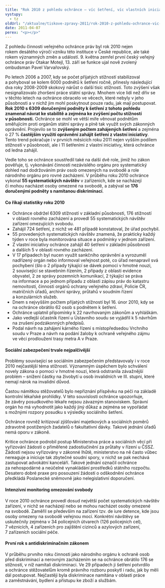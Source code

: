```yaml
---
title: "Rok 2010 z pohledu ochránce – víc šetření, víc vlastních iniciativ"
vystupy:
  - tz
oldUrl: "/aktualne/tiskove-zpravy-2011/rok-2010-z-pohledu-ochrance-vic-setreni-vic-vlastnich-iniciativ"
date: 2011-04-07
perex: "<p></p>"
---
```


<!-- imported from the old website -->

<p>Z pohledu činnosti veřejného ochránce práv byl rok 2010 nejen rokem desátého výročí vzniku této instituce v České republice, ale také rokem významných změn a událostí. 9. května zemřel první český veřejný ochránce práv Otakar Motejl, 13. září se funkce ujal nově zvolený ombudsman Pavel Varvařovský. </p><p>Po letech 2006 a 2007, kdy se počet přijatých stížností stabilizoval a pohyboval se kolem 6000 podnětů k šetření ročně, přinesly následující dva roky 2008-2009 skokový nárůst o další tisíc stížností. Toto zvýšení však nesignalizovalo zhoršení práce státní správy. Mnohem více lidí než dřív se v těchto letech na ochránce obracelo ve věcech, které nebyly v jeho působnosti a v nichž jim mohl poskytnout pouze radu, jak mají postupovat. <b>Rok 2010 s 6309 doručenými podněty k šetření z tohoto pohledu znamenal návrat ke stabilitě a zejména ke zvýšení počtu stížností v působnosti.</b> Ochránce se mohl ve větší míře věnovat podnětům směřujícím proti orgánům státní správy a plně tak využít svých zákonných oprávnění. Projevilo se to <b>zvýšeným počtem zahájených šetření</b> a zejména o 27 % <b>častějším využití oprávnění zahájit šetření z vlastní iniciativy</b>. Tento trend pokračuje i v prvních měsících roku 2011 nejen vyšším podílem stížností v působnosti, ale i 11 šetřeními z vlastní iniciativy, která ochránce od ledna zahájil.</p><p>Vedle toho se ochránce soustředil také na další dvě role, jimiž ho zákon pověřuje, tj. vykonávání činnosti nezávislého orgánu pro systematický dohled nad dodržováním práv osob omezených na svobodě a role národního orgánu pro rovné zacházení. V průběhu roku 2010 ochránce vykonal <b>55 systematických návštěv</b> v zařízeních, kde se nacházejí či mohou nacházet osoby omezené na svobodě, a zabýval se <b>176 doručenými podněty s namítanou diskriminací</b>.</p><h4>Co říkají statistiky roku 2010<p></p></h4><ul><li>Ochránce obdržel 6309 stížností v základní působnosti, 176 stížností v oblasti rovného zacházení a provedl 55 systematických návštěv zařízení omezujících svobodu.</li><li>Zahájil 724 šetření, z nichž ve 481 případě konstatoval, že úřad pochybil.</li><li>55 provedených systematických návštěv znamená, že prakticky každý týden v roce byla monitorována situace a podmínky v jednom zařízení.</li><li>Z vlastní iniciativy ochránce zahájil 40 šetření v základní působnosti a dalších 5 v oblasti rovného zacházení.</li><li>V 17 případech byl nucen využít sankčního oprávnění a vyrozuměl nadřízený orgán nebo informoval veřejnost poté, co úřad nenapravil svá pochybení (šlo o 2 případy týkající se dávek pomoci v hmotné nouzi, 2 související se stavebním řízením, 2 případy z oblasti evidence obyvatel, 2 ze správy pozemních komunikací, 2 týkající se práva na informace a po jednom případu z oblasti zápisu práv do katastru nemovitostí, činnosti orgánů ochrany veřejného zdraví, Policie ČR, matričních úřadů, archivní správy, průtahů v soudním řízení a konzulárních služeb.</li><li>Dnem s nejvyšším počtem přijatých stížností byl 16. únor 2010, kdy se na ochránce obrátilo 62 osob s podnětem k šetření.</li><li>Ochránce uplatnil připomínky k 22 navrhovaným zákonům a vyhláškám.</li><li>Jako vedlejší účastník řízení u Ústavního soudu se vyjádřil k 5 návrhům na zrušení podzákonných předpisů.</li><li>Podal návrh na zahájení kárného řízení s místopředsedou Vrchního soudu v Praze a návrh na podání žaloby k ochraně veřejného zájmu ve věci prodloužení trasy metra A v Praze.</li></ul><h4>Sociální zabezpečení trvale nejpalčivější<p></p></h4><p>Problémy související se sociálním zabezpečením představovaly i v roce 2010 nejčastější téma stížností. Významným úspěchem bylo schválení novely zákona o pomoci v hmotné nouzi, která odstranila závažnější problém – snížení částky na živobytí u osob invalidních ve III. stupni, které nemají nárok na invalidní důvod. </p><p>Častou námitkou stěžovatelů bylo nepřiznání příspěvku na péči na základě kontrolní lékařské prohlídky. V této souvislosti ochránce upozorňuje, že závěry posudkového lékaře nejsou závazným stanoviskem. Správní orgán ho má vyhodnotit jako každý jiný důkaz a zejména se vypořádat s možnými rozpory posudku s výsledky sociálního šetření.</p><p>Ochránce rovněž kritizoval zjišťování majetkových a sociálních poměrů zdravotně postižených žadatelů o fakultativní dávky. Takové jednání úřadů nemá oporu v zákoně.</p><p>Kritice ochránce podrobil postup Ministerstva práce a sociálních věcí při vyřizování žádostí o přiměřené zadostiučinění za průtahy v řízení u ČSSZ. Žádosti nejsou vyřizovány v zákonné lhůtě, ministerstvo na ně často vůbec nereaguje a iniciuje tak zbytečné soudní spory, v nichž se pak nechává zastupovat advokátní kanceláří. Takové jednání označil ochránce za nehospodárné a neúčelné vynakládání prostředků státního rozpočtu. Desatero dobré praxe pro posouzení žádostí o odškodnění ochránce předkládá Poslanecké sněmovně jako nelegislativní doporučení.</p><h4>Intenzivní monitoring omezování svobody<p></p></h4><p>V roce 2010 ochránce provedl dosud největší počet systematických návštěv zařízení, v nichž se nacházejí nebo se mohou nacházet osoby omezené na svobodě. Zaměřil se především na zařízení tzv. de iure detence, kde jsou osoby omezeny na svobodě veřejnou mocí. Konkrétní návštěvy se uskutečnily zejména v 34 policejních útvarech (126 policejních cel), 7 věznicích, 4 zařízeních pro zajištění cizinců a azylových zařízení, 7 zařízeních sociální péče.</p><h4>První rok s antidiskriminačním zákonem<p></p></h4><p>V průběhu prvního roku činnosti jako národního orgánu k ochraně osob před diskriminací a nerovným zacházením se na ochránce obrátilo 176 se stížností, v níž namítali diskriminaci. Ve 29 případech ji šetření potvrdilo a ochránce stěžovatelům kromě právního rozboru poskytl i radu, jak by měli dál postupovat. Nejčastěji byla diskriminace namítána v oblasti práce a zaměstnávání, bydlení a přístupu ke zboží a službám.</p>
